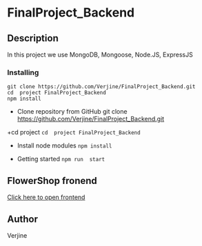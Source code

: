 # FinalProject_Backend
## Description
In this project we use MongoDB, Mongoose, Node.JS, ExpressJS

 
 ### Installing
 ```
 git clone https://github.com/Verjine/FinalProject_Backend.git
 cd  project FinalProject_Backend
 npm install
 ```
 + Clone repository from GitHub
   git clone https://github.com/Verjine/FinalProject_Backend.git

+cd project
```cd  project FinalProject_Backend```

+ Install node modules
  ```npm install```
  
+ Getting started
  ```npm run  start```



 ## FlowerShop fronend
 
 [Click here to open frontend](https://github.com/Verjine/Final_Front_Project.git)

  
  ## Author
 Verjine



